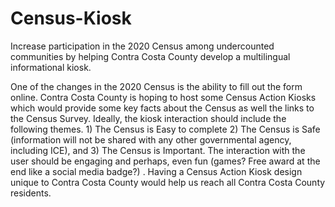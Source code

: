 # Census-Kiosk
Increase participation in the 2020 Census among undercounted communities by helping Contra Costa County develop a multilingual informational kiosk.

One of the changes in the 2020 Census is the ability to fill out the form online. Contra Costa County is hoping to host some Census Action Kiosks which would provide some key facts about the Census as well the links to the Census Survey. Ideally, the kiosk interaction should include the following themes. 1) The Census is Easy to complete 2) The Census is Safe (information will not be shared with any other governmental agency, including ICE), and 3) The Census is Important. The interaction with the user should be engaging and perhaps, even fun (games? Free award at the end like a social media badge?) . Having a Census Action Kiosk design unique to Contra Costa County would help us reach all Contra Costa County residents. 

